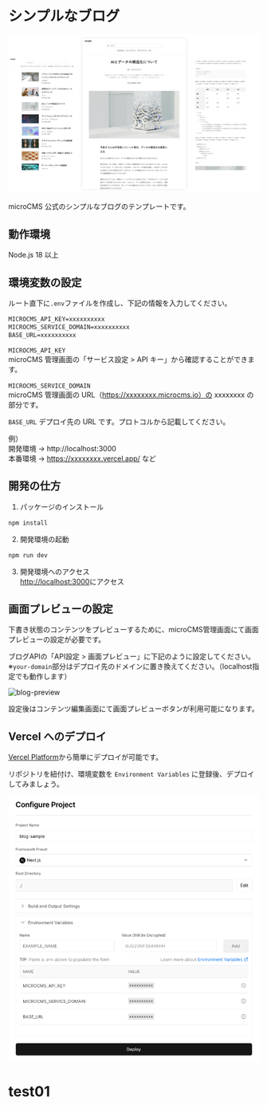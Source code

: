 # シンプルなブログ

![](public/img-cover.png)

microCMS 公式のシンプルなブログのテンプレートです。

## 動作環境

Node.js 18 以上

## 環境変数の設定

ルート直下に`.env`ファイルを作成し、下記の情報を入力してください。

```
MICROCMS_API_KEY=xxxxxxxxxx
MICROCMS_SERVICE_DOMAIN=xxxxxxxxxx
BASE_URL=xxxxxxxxxx
```

`MICROCMS_API_KEY`  
microCMS 管理画面の「サービス設定 > API キー」から確認することができます。

`MICROCMS_SERVICE_DOMAIN`  
microCMS 管理画面の URL（https://xxxxxxxx.microcms.io）の xxxxxxxx の部分です。

`BASE_URL`
デプロイ先の URL です。プロトコルから記載してください。

例）  
開発環境 → http://localhost:3000  
本番環境 → https://xxxxxxxx.vercel.app/ など

## 開発の仕方

1. パッケージのインストール

```bash
npm install
```

2. 開発環境の起動

```bash
npm run dev
```

3. 開発環境へのアクセス  
   [http://localhost:3000](http://localhost:3000)にアクセス

## 画面プレビューの設定

下書き状態のコンテンツをプレビューするために、microCMS管理画面にて画面プレビューの設定が必要です。

ブログAPIの「API設定 > 画面プレビュー」に下記のように設定してください。  
※`your-domain`部分はデプロイ先のドメインに置き換えてください。（localhost指定でも動作します）

![blog-preview](https://github.com/microcmsio/nextjs-simple-blog-template/assets/4659294/5045ac9e-3699-47b4-8927-4187114d75bd)

設定後はコンテンツ編集画面にて画面プレビューボタンが利用可能になります。

## Vercel へのデプロイ

[Vercel Platform](https://vercel.com/new?utm_medium=default-template&filter=next.js&utm_source=create-next-app&utm_campaign=create-next-app-readme)から簡単にデプロイが可能です。

リポジトリを紐付け、環境変数を `Environment Variables` に登録後、デプロイしてみましょう。

![](public/img-vercel-settings.png)
# test01
